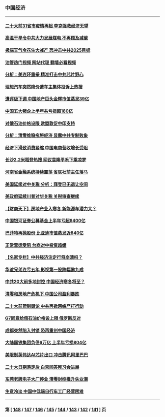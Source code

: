### 中国经济
---
#### [二十大前31省市疫情再起 李克强救经济无望](../../pages/ncid283/n13817553.md?09052045) 
#### [高温干旱令中共大力发展煤电 不再顾及减碳](../../pages/ncid283/n13817445.md?09052045) 
#### [极端天气令花生大减产 恐冲击中共2025目标](../../pages/ncid283/n13817316.md?09052045) 
#### [油管热门视频 网站代理 翻墙必看视频](http://209.222.30.114:81/youtube.html?09052045)
#### [分析：美连环重拳 精准打击中共芯片野心](../../pages/ncid283/n13817007.md?09052045) 
#### [理想汽车突然降价遭车主集体投诉上热搜](../../pages/ncid283/n13817026.md?09052045) 
#### [遭评级下调 中国地产巨头金辉市值蒸发39亿](../../pages/ncid283/n13816985.md?09052045) 
#### [中国五大猪企上半年共亏损超180亿](../../pages/ncid283/n13816979.md?09052045) 
#### [对俄石油价格设限 欧盟敦促中印支持](../../pages/ncid283/n13816883.md?09052045) 
#### [分析：清零维稳拖垮经济 显露中共专制败象](../../pages/ncid283/n13815059.md?09052045) 
#### [经济下滑致消费紧缩 中国电商营收增长受阻](../../pages/ncid283/n13816876.md?09052045) 
#### [长沙2.2米稻登热搜 网议袁隆平禾下乘凉梦](../../pages/ncid283/n13816688.md?09052045) 
#### [河南省金融系统持续震荡 省联社前主任落马](../../pages/ncid283/n13816673.md?09052045) 
#### [美国延续对中关税 分析：拜登已无退让空间](../../pages/ncid283/n13816637.md?09052045) 
#### [美政府延续川普对华关税 关税审查继续](../../pages/ncid283/n13816548.md?09052045) 
#### [【财商天下】房地产业入寒冬 新能源车潜力大？](../../pages/ncid283/n13816362.md?09052045) 
#### [中国银河证券公募基金上半年亏超6400亿](../../pages/ncid283/n13816471.md?09052045) 
#### [巴菲特再抛股份 比亚迪市值蒸发近840亿](../../pages/ncid283/n13816429.md?09052045) 
#### [正常营运受阻 台商对中投资趋缓](../../pages/ncid283/n13816456.md?09052045) 
#### [【名家专栏】中共经济注定行将崩溃吗？](../../pages/ncid283/n13816213.md?09052045) 
#### [华谊兄弟连亏五年 影视第一股跌幅逾九成](../../pages/ncid283/n13816421.md?09052045) 
#### [中共20大前多地封控 中国经济寒冬将至？](../../pages/ncid283/n13816191.md?09052045) 
#### [清零和房地产危机下 中国公司盈利暴跌](../../pages/ncid283/n13816190.md?09052045) 
#### [二十大前箝制舆论 中共再掀网络严打行动](../../pages/ncid283/n13816382.md?09052045) 
#### [G7同意给俄石油价格设上限 俄罗斯反对](../../pages/ncid283/n13816302.md?09052045) 
#### [成都突然陷入封锁 恐再重创中国经济](../../pages/ncid283/n13816070.md?09052045) 
#### [大陆国铁集团负债6万亿 上半年亏损804亿](../../pages/ncid283/n13816030.md?09052045) 
#### [美限制英伟达AI芯片出口 冲击腾讯阿里巴巴](../../pages/ncid283/n13815585.md?09052045) 
#### [二十大日期落定后 白宫回答拜习会进展](../../pages/ncid283/n13815440.md?09052045) 
#### [东莞老牌电子大厂停业 清零封控推升失业潮](../../pages/ncid283/n13815359.md?09052045) 
#### [生意冷淡 中国中低端自行车工厂经营困难](../../pages/ncid283/n13815282.md?09052045) 

---
#### 第 [ [148](./148.md?09052045) / [147](./147.md?09052045) / [146](./146.md?09052045) / [145](./145.md?09052045) / [144](./144.md?09052045) / [143](./143.md?09052045) / [142](./142.md?09052045) / [141](./141.md?09052045) ] 页
